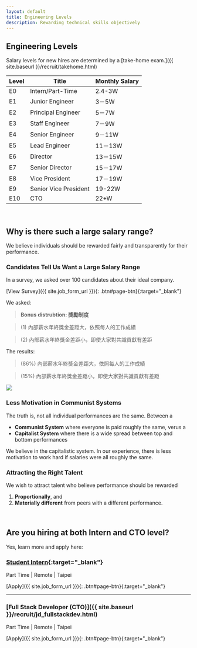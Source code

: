 ```yaml
---
layout: default
title: Engineering Levels
description: Rewarding technical skills objectively
---
```


## Engineering Levels

Salary levels for new hires are determined by a [take-home exam.]({{ site.baseurl }}/recruit/takehome.html)

| Level | Title | Monthly Salary |
| --- | --- | --- |
| E0 | Intern/Part-Time | 2.4-3W |
| E1 | Junior Engineer | 3－5W |
| E2 | Principal Engineer | 5－7W |
| E3 | Staff Engineer | 7－9W |
| E4 | Senior Engineer | 9－11W |
| E5 | Lead Engineer | 11－13W |
| E6 | Director | 13－15W |
| E7 | Senior Director | 15－17W |
| E8 | Vice President | 17－19W |
| E9 | Senior Vice President | 19-22W |
| E10 | CTO | 22+W |

<br>

## Why is there such a large salary range?

We believe individuals should be rewarded fairly and transparently for their performance. 

### Candidates Tell Us Want a Large Salary Range

In a survey, we asked over 100 candidates about their ideal company. 

[View Survey]({{ site.job_form_url }}){: .btn#page-btn}{:target="_blank"}


We asked:

> **Bonus distrubtion: 獎勵制度**

> (1) 內部薪水年終獎金差距大，依照每人的工作成績

> (2) 內部薪水年終獎金差距小，即使大家對共識貢獻有差距

The results:

> (86%) 內部薪水年終獎金差距大，依照每人的工作成績

> (15%) 內部薪水年終獎金差距小，即使大家對共識貢獻有差距

<a href='https://photos.google.com/share/AF1QipOIy2fQDxMeB6pKwXaLHSoYHhL4v2L0onwhsfSrxMZ4EqVV_-3NoUEXtpXR6tHH3w?key=Vkhhd0hrVU5zRkJzSmF5Y2tHYzlHTHI3RHhDdkN3&source=ctrlq.org'><img src='https://lh3.googleusercontent.com/dIiaRDcIhltq9Uv5W4yan37xEmDp2sng6GXvluWZj3xBVbXY_CiPE55oq7JsmIRkodGt-Sx9OL8VRvmHTidjwYFW53rIYg9jQ0bcowNsZf8r9_2tvDTSMeOpc72lah9rezb7aWdoZg=w2400' /></a>

### Less Motivation in Communist Systems

The truth is, not all individual performances are the same. Between a

- **Communist System** where everyone is paid roughly the same, verus a 
- **Capitalist System** where there is a wide spread between top and bottom performances

We believe in the capitalistic system. In our experience, there is less motivation to work hard if salaries were all roughly the same.

### Attracting the Right Talent

We wish to attract talent who believe performance should be rewarded 

1. **Proportionally**, and 
2. **Materially different** from peers with a different performance.

<br>

## Are you hiring at both Intern and CTO level?

Yes, learn more and apply here:

### [Student Intern](https://www.avancevl.com/students){:target="_blank"}
Part Time | Remote | Taipei

[Apply]({{ site.job_form_url }}){: .btn#page-btn}{:target="_blank"}

---

### [Full Stack Developer (CTO)]({{ site.baseurl }}/recruit/jd_fullstackdev.html)
Part Time | Remote | Taipei

[Apply]({{ site.job_form_url }}){: .btn#page-btn}{:target="_blank"}